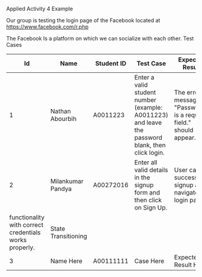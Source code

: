 Applied Activity 4 Example

Our group is testing the login page of the Facebook located at https://www.facebook.com/r.php

The Facebook Is a platform on which we can socialize with each other.
Test Cases

Id | Name | Student ID | Test Case | Expected Result | Rationale | Technique
--- | --- | --- | --- | --- | --- | ---
1|Nathan Abourbih|A0011223|Enter a valid student number (example: A0011223) and leave the password blank, then click login.|The error message "Password is a required field." should appear.|Verify that the appropriate error message appears.|Error Guessing				
2|Milankumar Pandya|A00272016|Enter all valid details in the signup form and then click on Sign Up.|User can successfully signup and navigate to login page.|To verify that Sign Up 
 functionality with correct credentials works properly.|State Transitioning
3|Name Here|A00111111|Case Here|Expected Result Here|Rationale Here|Type Here
